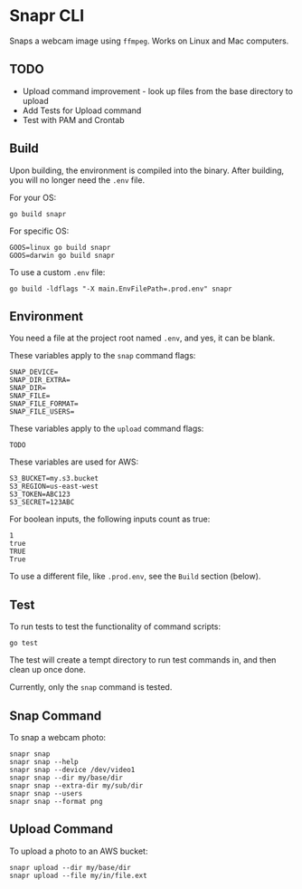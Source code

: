 
# Snapr CLI

Snaps a webcam image using `ffmpeg`.
Works on Linux and Mac computers.

## TODO

- Upload command improvement - look up files from the base directory to upload
- Add Tests for Upload command
- Test with PAM and Crontab

## Build

Upon building, the environment is compiled into the binary.
After building, you will no longer need the `.env` file.

For your OS:
```
go build snapr
```

For specific OS:
```
GOOS=linux go build snapr
GOOS=darwin go build snapr
```

To use a custom `.env` file:
```
go build -ldflags "-X main.EnvFilePath=.prod.env" snapr
```

## Environment

You need a file at the project root named `.env`, and yes, it can be blank.

These variables apply to the `snap` command flags:
```
SNAP_DEVICE=
SNAP_DIR_EXTRA=
SNAP_DIR=
SNAP_FILE=
SNAP_FILE_FORMAT=
SNAP_FILE_USERS=
```

These variables apply to the `upload` command flags:
```
TODO
```

These variables are used for AWS:
```
S3_BUCKET=my.s3.bucket
S3_REGION=us-east-west
S3_TOKEN=ABC123
S3_SECRET=123ABC
```

For boolean inputs, the following inputs count as true:
```
1
true
TRUE
True
``` 

To use a different file, like `.prod.env`, see the `Build` section (below).

## Test

To run tests to test the functionality of command scripts:
```
go test
```

The test will create a tempt directory to run test commands in, and then clean up once done.

Currently, only the `snap` command is tested.

## Snap Command

To snap a webcam photo:
```
snapr snap
snapr snap --help
snapr snap --device /dev/video1
snapr snap --dir my/base/dir
snapr snap --extra-dir my/sub/dir
snapr snap --users
snapr snap --format png
```

## Upload Command

To upload a photo to an AWS bucket:
```
snapr upload --dir my/base/dir
snapr upload --file my/in/file.ext
```
